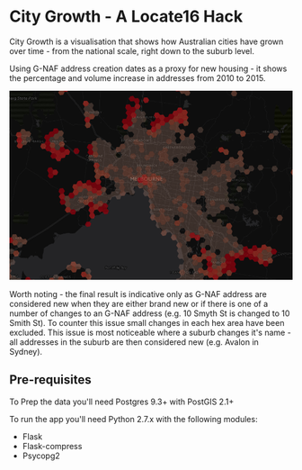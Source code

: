 # City Growth - A Locate16 Hack
City Growth is a visualisation that shows how Australian cities have grown over time - from the national scale, right down to the suburb level.

Using G-NAF address creation dates as a proxy for new housing - it shows the percentage and volume increase in addresses from 2010 to 2015.

![locate16-hack-image.png](https://github.com/minus34/locate16-hack/blob/master/locate16-hack-image.png "New addresses around Melbourne")

Worth noting - the final result is indicative only as G-NAF address are considered new when they are either brand new or if there is one of a number of changes to an G-NAF address (e.g. 10 Smyth St is changed to 10 Smith St). To counter this issue small changes in each hex area have been excluded. This issue is most noticeable where a suburb changes it's name - all addresses in the suburb are then considered new (e.g. Avalon in Sydney).

## Pre-requisites

To Prep the data you'll need Postgres 9.3+ with PostGIS 2.1+

To run the app you'll need Python 2.7.x with the following modules:
* Flask
* Flask-compress
* Psycopg2
